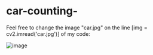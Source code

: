 # car-counting-

Feel free to change the image "car.jpg" on the line [img = cv2.imread('car.jpg')] of my code:



![image](https://user-images.githubusercontent.com/48623046/125723921-56e9bcac-092a-4dde-affb-dbd0a9cd22f2.png)

